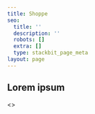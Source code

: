 ```yaml
---
title: Shoppe
seo:
  title: ''
  description: ''
  robots: []
  extra: []
  type: stackbit_page_meta
layout: page
---
```

## Lorem ipsum

<>
